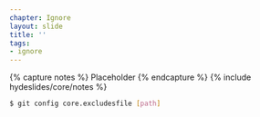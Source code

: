 ```yaml
---
chapter: Ignore
layout: slide
title: ''
tags:
- ignore
---
```


{% capture notes %}
Placeholder
{% endcapture %}
{% include hydeslides/core/notes %}

```bash
$ git config core.excludesfile [path]
```
